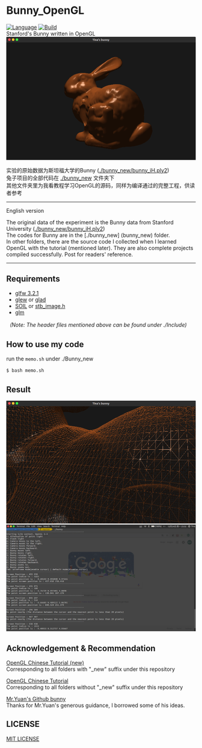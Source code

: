 # Bunny_OpenGL
[![Language](https://img.shields.io/badge/language-C++-blue.svg)](https://en.wikipedia.org/wiki/C++)     [![Build](https://img.shields.io/badge/build-passing-brightgreen.svg)](https://github.com/Tina-princess/Bunny_OpenGL)  
Stanford's Bunny written in OpenGL  
![bunny](bunny_new/overview.png)

实验的原始数据为斯坦福大学的Bunny ([./bunny_new/bunny_iH.ply2](bunny_new/bunny_iH.ply2))  
兔子项目的全部代码在 [./bunny_new](bunny_new) 文件夹下  
其他文件夹里为我看教程学习OpenGL的源码，同样为编译通过的完整工程，供读者参考


----------
English version

The original data of the experiment is the Bunny data from Stanford University ([./bunny_new/bunny_iH.ply2](bunny_new/bunny_iH.ply2))  
The codes for Bunny are in the [./bunny_new] (bunny_new) folder.  
In other folders, there are the source code I collected when I learned OpenGL with the tutorial (mentioned later). They are also complete projects compiled successfully. Post for readers' reference.

----------


## Requirements
* [glfw 3.2.1](https://www.glfw.org/)
* [glew](https://www.glfw.org/) or [glad](https://glad.dav1d.de/)
* [SOIL](http://www.lonesock.net/soil.html) or [stb_image.h](https://github.com/nothings/stb/blob/master/stb_image.h)
*  [glm](https://glm.g-truc.net/0.9.8/index.html)

*（Note: The header files mentioned above can be found under ./Include)*  
  
## How to use my code
run the `memo.sh` under ./Bunny_new
```bash
$ bash memo.sh
```
## Result
![select point](bunny_new/selectPoint.png)
![terminal](bunny_new/terminal.png)

## Acknowledgement & Recommendation
[OpenGL Chinese Tutorial (new)](https://learnopengl-cn.github.io/)  
Corresponding to all folders with "_new" suffix under this repository  

[OpenGL Chinese Tutorial](https://learnopengl-cn.readthedocs.io/zh/latest/)  
Corresponding to all folders without "_new" suffix under this repository  

[Mr.Yuan's Github bunny](https://github.com/HarborYuan/bunny/)  
Thanks for Mr.Yuan's generous guidance, I borrowed some of his ideas.  

## LICENSE
[MIT LICENSE](LICENSE)
